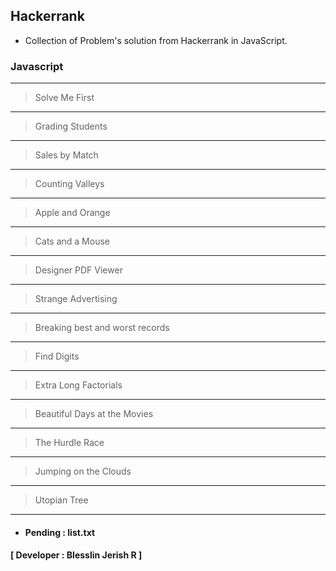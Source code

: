 ## Hackerrank

- Collection of Problem's solution from Hackerrank in JavaScript.

### Javascript
---
> Solve Me First
---
> Grading Students
---
> Sales by Match
---
> Counting Valleys
---
> Apple and Orange
---
> Cats and a Mouse
---
> Designer PDF Viewer
---
> Strange Advertising
---
> Breaking best and worst records
---
> Find Digits
---
> Extra Long Factorials
---
> Beautiful Days at the Movies
---
> The Hurdle Race
---
> Jumping on the Clouds
---
> Utopian Tree
---

- #### Pending : list.txt

#### [ Developer : Blesslin Jerish R ]
